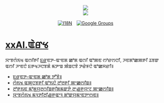 <p align="center"><a href="https://xxai.art"><img src="https://cdn.jsdelivr.net/gh/xxai-art/doc/logo.svg"/></a><br/><a href="https://xxai.art"><img src="https://cdn.jsdelivr.net/gh/xxai-art/doc/xxai.svg"/></a></p><p align="center"><a href="https://github.com/xxai-art/doc#readme"><img alt="I18N" src="https://cdn.jsdelivr.net/gh/wactax/img/t.svg"/></a>　<a href="https://groups.google.com/u/0/g/xxai-art"><img alt="Google Groups" src="https://cdn.jsdelivr.net/gh/wactax/img/g-groups.svg"/></a></p>

# [xxAI.ꯑꯥꯔꯠ](https://xxAI.art)

ꯋꯦꯕꯁꯥꯏꯠ ꯑꯁꯤꯒꯤ ꯐ꯭ꯔꯟꯇ-ꯑꯦꯟꯗ ꯀꯣꯗ ꯑꯁꯤ ꯑꯣꯄꯟ ꯁꯣꯔꯁꯅꯤ, ꯍꯟꯗꯣꯀꯄꯒꯤ ꯊꯕꯛ ꯑꯁꯤ ꯍꯦꯟꯅꯥ ꯐꯒꯠꯍꯅꯕꯗꯥ ꯃꯇꯦꯡ ꯄꯥꯡꯅꯕꯥ ꯇꯔꯥꯝꯅꯥ ꯑꯣꯀꯆꯔꯤ꯫

* [ꯐ꯭ꯔꯟꯇ-ꯑꯦꯟꯗ ꯀꯣꯗ ꯇꯧꯕꯥ꯫](https://github.com/xxai-art/web)
* [ꯁꯥꯏꯠ ꯑꯄꯨꯅꯕꯒꯤ ꯑꯣꯏꯅꯥ ꯂꯣꯂꯒꯤ ꯄꯦꯀꯁꯤꯡ꯫](https://github.com/xxai-art/web/tree/main/i18n)
* [ꯂꯣꯒꯏꯟ ꯃꯣꯗ꯭ꯌꯨꯂꯁꯤꯡꯒꯤꯗꯃꯛꯇꯥ ꯂꯦꯉ꯭ꯒꯨꯌꯦꯖ ꯄꯦꯀꯁꯤꯡ꯫](https://github.com/wacpkg/user/tree/main/ui.i18n)
* [ꯋꯦꯕꯁꯥꯏꯠ ꯃꯜꯇꯤꯂꯤꯉ꯭ꯒꯨꯑꯦꯜ ꯗꯣꯛꯌꯨꯃꯦꯟꯇꯦꯁꯟ꯫](https://github.com/xxai-doc)
